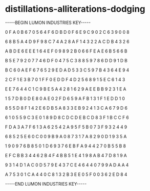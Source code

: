 # distillations-alliterations-dodging

-----BEGIN LUMON INDUSTRIES KEY-----

0 F A 0 B 6 7 0 5 6 4 F 6 D B D 0 F 6 E 9 C 9 0 2 C 6 3 9 0 0 8

6 8 B 5 A 4 D 9 F 9 8 C 7 4 A 2 8 A F 1 4 3 2 2 A C D B 4 3 2 6

A B D E 6 E E E 1 6 4 E F 0 9 8 9 2 B 0 6 6 F E A E 6 B 5 6 6 B

B 5 E 7 9 2 0 7 7 4 6 D F 0 4 7 5 C 3 8 8 5 9 7 8 6 D D 9 1 D B

B C 6 0 A E F 6 7 6 5 2 9 E D A D 5 3 3 C 5 9 7 B 4 3 6 4 E 9 4

2 C F 1 E 3 B 7 0 1 F F 0 E D D F 4 D 2 5 6 8 9 1 5 E C 6 1 4 3

E E 7 6 4 4 C 1 C 9 B E 5 A 4 2 8 1 6 2 9 A E E B B 9 2 3 1 E A

1 5 7 D B 0 D E 8 0 A E 0 2 F D 6 5 9 A F B 1 3 1 F 1 E D D 1 0

8 5 5 D 8 F 1 4 2 E 6 D B 5 A 8 3 3 E B 9 2 4 1 3 C A 6 7 9 D 6

6 1 0 5 5 9 C 3 E 0 1 8 9 D 8 C D C D E B C D 8 3 F 1 B C C F 6

F D A 3 A 7 F 6 1 3 A 6 2 5 4 2 A 9 5 F 5 B 0 7 3 F 9 3 2 4 4 9

6 8 5 2 5 E 6 0 C 0 0 9 B 9 A 0 8 7 3 1 7 A 8 2 9 0 D 1 9 3 5 A

1 9 0 9 7 6 B 8 5 0 1 D 6 9 3 7 6 E B F A 9 4 4 2 7 0 B 5 5 B 8

E F C B B 3 4 4 6 2 B 4 F 4 B B 5 1 E 4 1 9 8 A B 4 7 D 8 1 9 A

9 3 1 4 D 1 A C 0 D 5 7 9 E 4 3 7 C E 4 6 4 4 0 7 9 9 A D A A 4

A 7 5 3 0 1 C A 4 4 0 C 8 1 3 2 B 3 E E 0 5 F 0 0 3 6 2 E D 8 4

-----END LUMON INDUSTRIES KEY-----
